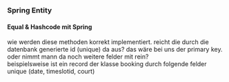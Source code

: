 ### Spring Entity
#### Equal & Hashcode mit Spring
wie werden diese methoden korrekt implementiert. reicht die durch die datenbank generierte id (unique) da aus?
das wäre bei uns der primary key. oder nimmt mann da noch weitere felder mit rein?
<br>beispielsweise ist ein record der klasse booking durch folgende felder unique (date, timeslotid, court)
